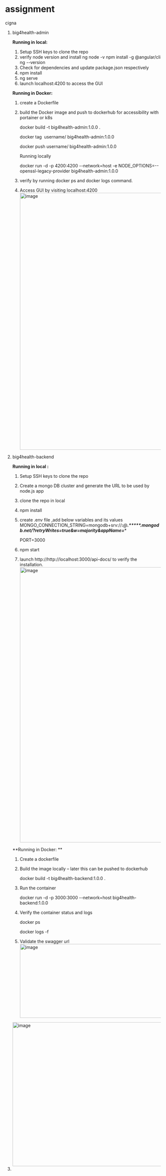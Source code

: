 # assignment
cigna
1. big4health-admin

   **Running in local:**
   1. Setup SSH keys to clone the repo
   2. verify node version and install ng
      node -v
      npm install -g @angular/cli
      ng --version
   3. Check for dependencies and update package.json respectively
   4. npm install
   5. ng serve
   6. launch localhost:4200 to access the GUI

   **Running in Docker:**
   1. create a Dockerfile
   2. build the Docker image and push to dockerhub for accessibility with portainer or k8s
      
        docker build -t big4health-admin:1.0.0 .
      
        docker tag <image id> username/ big4health-admin:1.0.0
      
        docker push username/ big4health-admin:1.0.0
      
        Running locally
      
        docker run -d -p 4200:4200 --network=host -e NODE_OPTIONS=--openssl-legacy-provider big4health-admin:1.0.0
      
   4. verify by running docker ps and docker logs command. 
   5. Access GUI by visiting localhost:4200
         <img width="1446" height="828" alt="image" src="https://github.com/user-attachments/assets/bd238f2d-6e5c-49dd-b5a6-9d572e1d4753" />


3. big4health-backend

   **Running in local :**
   1. Setup SSH keys to clone the repo
   2. Create a mongo DB cluster and generate the URL to be used by node.js app
   3. clone the repo in local
   4. npm install 
   5. create .env file ,add below variables and its values
      MONGO_CONNECTION_STRING=mongodb+srv://******:*******@****.*****.mongodb.net/?retryWrites=true&w=majority&appName=****
      
      PORT=3000
   7. npm start 
   8. launch http://http://localhost:3000/api-docs/ to verify the installation.
      <img width="1868" height="887" alt="image" src="https://github.com/user-attachments/assets/a5623369-b8e3-44f1-b2a7-73e682711373" />

  
     **Running in Docker: **
   1.	Create a dockerfile
   2.	Build the image locally – later this can be pushed to dockerhub
      
        docker build -t big4health-backend:1.0.0 .
   4.	Run the container
      
        docker run -d  -p 3000:3000 --network=host  big4health-backend:1.0.0
   
   6.	Verify the container status and logs
      
        docker ps
     	
        docker logs -f <container id>
   
   8.	Validate the swagger url 
        <img width="940" height="238" alt="image" src="https://github.com/user-attachments/assets/d1a06e34-2d41-4796-b97a-7bc347c0e4e4" />

     <img width="940" height="464" alt="image" src="https://github.com/user-attachments/assets/2771e288-d17a-4d6d-9cf2-6219f8e44c84" />


 
 



 
 


5. 
